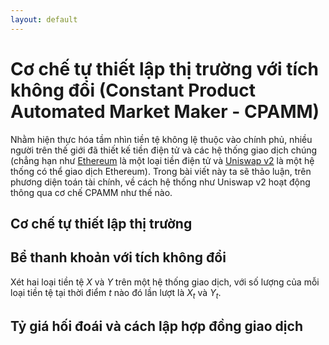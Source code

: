 ```yaml
---
layout: default
---
```


# Cơ chế tự thiết lập thị trường với tích không đổi (Constant Product Automated Market Maker - CPAMM)

Nhằm hiện thực hóa tầm nhìn tiền tệ không lệ thuộc vào chính phủ, nhiều người trên thế giới đã thiết kế tiền điện tử và các hệ thống giao dịch chúng (chẳng hạn như [Ethereum](https://en.wikipedia.org/wiki/Ethereum) là một loại tiền điện tử và [Uniswap v2](https://en.wikipedia.org/wiki/Uniswap) là một hệ thống có thể giao dịch Ethereum). Trong bài viết này ta sẽ thảo luận, trên phương diện toán tài chính, về cách hệ thống như Uniswap v2 hoạt động thông qua cơ chế CPAMM như thế nào.

## Cơ chế tự thiết lập thị trường


## Bể thanh khoản với tích không đổi
Xét hai loại tiền tệ $X$ và $Y$ trên một hệ thống giao dịch, với số lượng của mỗi loại tiền tệ tại thời điểm $t$ nào đó lần lượt là $X_t$ và $Y_t$.

## Tỷ giá hối đoái và cách lập hợp đồng giao dịch
